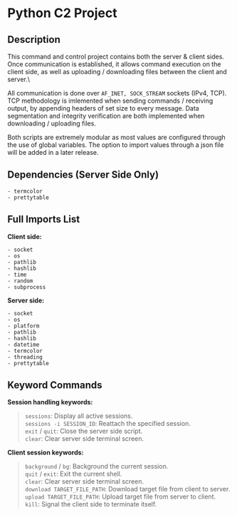# Python C2 Project

## Description

This command and control project contains both the server & client sides.
Once communication is established, it allows command execution on the client side,
as well as uploading / downloading files between the client and server.\

All communication is done over `AF_INET, SOCK_STREAM` sockets (IPv4, TCP).
TCP  methodology is imlemented when sending commands / receiving output, by appending headers of set size to every message.
Data segmentation and integrity verification are both implemented when downloading / uploading files.

Both scripts are extremely modular as most values are configured through the use of global variables.
The option to import values through a json file will be added in a later release.

## Dependencies (Server Side Only)

    - termcolor
    - prettytable

## Full Imports List

**Client side:**

    - socket
    - os
    - pathlib
    - hashlib
    - time
    - random
    - subprocess

**Server side:**

    - socket
    - os
    - platform
    - pathlib
    - hashlib
    - datetime
    - termcolor
    - threading
    - prettytable

## Keyword Commands

**Session handling keywords:**

> `sessions`: Display all active sessions.\
> `sessions -i SESSION_ID`: Reattach the specified session.\
> `exit` / `quit`: Close the server side script.\
> `clear`: Clear server side terminal screen.

**Client session keywords:**

> `background` / `bg`: Background the current session.\
> `quit` / `exit`: Exit the current shell.\
> `clear`: Clear server side terminal screen.\
> `download TARGET_FILE_PATH`: Download target file from client to server.\
> `upload TARGET_FILE_PATH`: Upload target file from server to client.\
> `kill`: Signal the client side to terminate itself.
